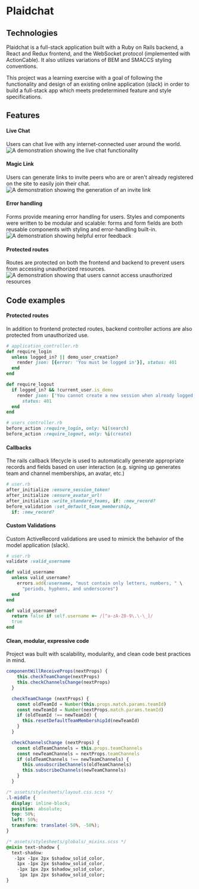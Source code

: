 # Plaidchat

## Technologies
Plaidchat is a full-stack application built with a Ruby on Rails backend, a React and Redux frontend, and the WebSocket protocol (implemented with ActionCable). It also utilizes variations of BEM and SMACCS styling conventions.

This project was a learning exercise with a goal of following the functionality and design of an existing online application (slack) in order to build a full-stack app which meets predetermined feature and style specifications.

## Features

#### Live Chat
Users can chat live with any internet-connected user around the world.
![A demonstration showing the live chat functionality](http://res.cloudinary.com/dvcr1kq1u/image/upload/v1510616563/live_chat_gezaqp.gif)

#### Magic Link
Users can generate links to invite peers who are or aren't already registered on the site to easily join their chat.
![A demonstration showing the generation of an invite link](http://res.cloudinary.com/dvcr1kq1u/image/upload/v1510616082/magic_link_vytcbe.gif)

#### Error handling
Forms provide meaning error handling for users.  Styles and components were written to be modular and scalable: forms and form fields are both reusable components with styling and error-handling built-in.
![A demonstration showing helpful error feedback](http://res.cloudinary.com/dvcr1kq1u/image/upload/v1510616082/error_handling_fuaxvd.gif)

#### Protected routes
Routes are protected on both the frontend and backend to prevent users from accessing unauthorized resources.
![A demonstration showing that users cannot access unauthorized resources](http://res.cloudinary.com/dvcr1kq1u/image/upload/v1510616082/protected_routes_kvig1w.gif)

## Code examples

#### Protected routes
In addition to frontend protected routes, backend controller actions are also protected from unauthorized use.

```ruby
# application_controller.rb
def require_login
  unless logged_in? || demo_user_creation?
    render json: [{error: 'You must be logged in'}], status: 401
  end
end

def require_logout
  if logged_in? && !current_user.is_demo
    render json: ['You cannot create a new session when already logged in'],
      status: 401
  end
end

# users_controller.rb
before_action :require_login, only: %i(search)
before_action :require_logout, only: %i(create)
```

#### Callbacks
The rails callback lifecycle is used to automatically generate appropriate records and fields based on user interaction (e.g. signing up generates team and channel memberships, an avatar, etc.)

```Ruby
# user.rb
after_initialize :ensure_session_token!
after_initialize :ensure_avatar_url!
after_initialize :write_standard_teams, if: :new_record?
before_validation :set_default_team_membership,
  if: :new_record?
```

#### Custom Validations
Custom ActiveRecord validations are used to mimick the behavior of the model application (slack).

```Ruby
# user.rb
validate :valid_username

def valid_username
  unless valid_username?
    errors.add(:username, "must contain only letters, numbers, " \
      "periods, hyphens, and underscores")
  end
end

def valid_username?
  return false if self.username =~ /[^a-zA-Z0-9\.\-\_]/
  true
end
```


#### Clean, modular, expressive code
Project was built with scalability, modularity, and clean code best practices in mind.

```js
componentWillReceiveProps(nextProps) {
    this.checkTeamChange(nextProps)
    this.checkChannelsChange(nextProps)
  }

  checkTeamChange (nextProps) {
    const oldTeamId = Number(this.props.match.params.teamId)
    const newTeamId = Number(nextProps.match.params.teamId)
    if (oldTeamId !== newTeamId) {
      this.resetDefaultTeamMembershipId(newTeamId)
    }
  }

  checkChannelsChange (nextProps) {
    const oldTeamChannels = this.props.teamChannels
    const newTeamChannels = nextProps.teamChannels
    if (oldTeamChannels !== newTeamChannels) {
      this.unsubscribeChannels(oldTeamChannels)
      this.subscribeChannels(newTeamChannels)
    }
  }
  ```

  ```css
  /* assets/stylesheets/layout.css.scss */
  .l-middle {
    display: inline-block;
    position: absolute;
    top: 50%;
    left: 50%;
    transform: translate(-50%, -50%);
  }

  /* assets/stylesheets/globals/_mixins.scss */
  @mixin text-shadow {
    text-shadow:
     -1px -1px 2px $shadow_solid_color,
      1px -1px 2px $shadow_solid_color,
      -1px 1px 2px $shadow_solid_color,
       1px 1px 2px $shadow_solid_color;
  }
```
